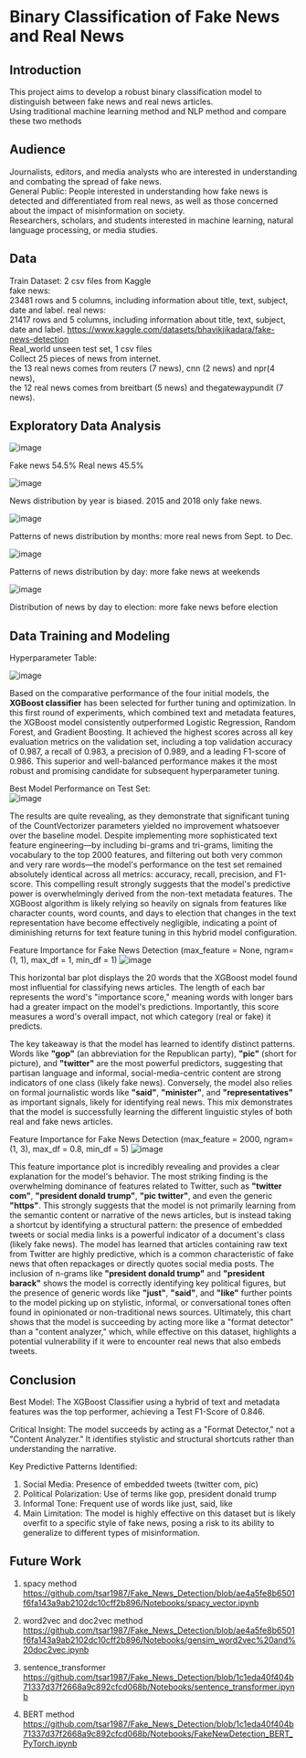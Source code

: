 # Binary Classification of Fake News and Real News

## Introduction
This project aims to develop a robust binary classification model to distinguish between fake news and real news articles.      
Using traditional machine learning method and NLP method and compare these two methods

## Audience
Journalists, editors, and media analysts who are interested in understanding and combating the spread of fake news.      
General Public: People interested in understanding how fake news is detected and differentiated from real news, as well as those concerned about the impact of misinformation on society.      
Researchers, scholars, and students interested in machine learning, natural language processing, or media studies.  

## Data
Train Dataset: 2 csv files from Kaggle      
fake news:   
23481 rows and 5 columns, including information about title, text, subject, date and label.
real news:   
21417 rows and 5 columns, including information about title, text, subject, date and label.
https://www.kaggle.com/datasets/bhavikjikadara/fake-news-detection      
Real_world unseen test set, 1 csv files      
Collect 25 pieces of news from internet.      
the 13 real news comes from reuters (7 news), cnn (2 news) and npr(4 news),      
the 12 real news comes from breitbart (5 news) and thegatewaypundit (7 news). 

## Exploratory Data Analysis

![image](https://github.com/tsar1987/Fake_News_Detection/blob/94835aae49ae36d10e763f4cb7774452c13d4127/Figure/news%20proportion.png)

Fake news 54.5%     Real news 45.5%    

![image](https://github.com/tsar1987/Fake_News_Detection/blob/94835aae49ae36d10e763f4cb7774452c13d4127/Figure/year.png)

News distribution by year is biased. 2015 and 2018 only fake news.        

![image](https://github.com/tsar1987/Fake_News_Detection/blob/94835aae49ae36d10e763f4cb7774452c13d4127/Figure/month.png)

Patterns of news distribution by months: more real news from Sept. to Dec.

![image](https://github.com/tsar1987/Fake_News_Detection/blob/94835aae49ae36d10e763f4cb7774452c13d4127/Figure/day_of_week.png)

Patterns of news distribution by day: more fake news at weekends

![image](https://github.com/tsar1987/Fake_News_Detection/blob/94835aae49ae36d10e763f4cb7774452c13d4127/Figure/day_to_election.png)

Distribution of news by day to election: more fake news before election

## Data Training and Modeling
Hyperparameter Table:

![image](https://github.com/tsar1987/Fake_News_Detection/blob/7678f16e5b5fe8529c890b4d61ca7db619ae2cbb/Figure/hyperparameter_table.png)

Based on the comparative performance of the four initial models, the **XGBoost classifier** has been selected for further tuning and optimization. In this first round of experiments, which combined text and metadata features, the XGBoost model consistently outperformed Logistic Regression, Random Forest, and Gradient Boosting. It achieved the highest scores across all key evaluation metrics on the validation set, including a top validation accuracy of 0.987, a recall of 0.983, a precision of 0.989, and a leading F1-score of 0.986. This superior and well-balanced performance makes it the most robust and promising candidate for subsequent hyperparameter tuning. 

Best Model Performance on Test Set:       
![image](https://github.com/tsar1987/Fake_News_Detection/blob/7678f16e5b5fe8529c890b4d61ca7db619ae2cbb/Figure/test_set_result.png)

The results are quite revealing, as they demonstrate that significant tuning of the CountVectorizer parameters yielded no improvement whatsoever over the baseline model. Despite implementing more sophisticated text feature engineering—by including bi-grams and tri-grams, limiting the vocabulary to the top 2000 features, and filtering out both very common and very rare words—the model's performance on the test set remained absolutely identical across all metrics: accuracy, recall, precision, and F1-score. This compelling result strongly suggests that the model's predictive power is overwhelmingly derived from the non-text metadata features. The XGBoost algorithm is likely relying so heavily on signals from features like character counts, word counts, and days to election that changes in the text representation have become effectively negligible, indicating a point of diminishing returns for text feature tuning in this hybrid model configuration.

Feature Importance for Fake News Detection (max_feature = None, ngram=(1, 1), max_df = 1, min_df = 1)
![image](https://github.com/tsar1987/Fake_News_Detection/blob/7678f16e5b5fe8529c890b4d61ca7db619ae2cbb/Figure/feature%20importance_1.png)

This horizontal bar plot displays the 20 words that the XGBoost model found most influential for classifying news articles. The length of each bar represents the word's "importance score," meaning words with longer bars had a greater impact on the model's predictions. Importantly, this score measures a word's overall impact, not which category (real or fake) it predicts.

The key takeaway is that the model has learned to identify distinct patterns. Words like **"gop"** (an abbreviation for the Republican party), **"pic"** (short for picture), and **"twitter"** are the most powerful predictors, suggesting that partisan language and informal, social-media-centric content are strong indicators of one class (likely fake news). Conversely, the model also relies on formal journalistic words like **"said"**, **"minister"**, and **"representatives"** as important signals, likely for identifying real news. This mix demonstrates that the model is successfully learning the different linguistic styles of both real and fake news articles.

Feature Importance for Fake News Detection (max_feature = 2000, ngram=(1, 3), max_df = 0.8, min_df = 5)
![image](https://github.com/tsar1987/Fake_News_Detection/blob/7678f16e5b5fe8529c890b4d61ca7db619ae2cbb/Figure/feature_importance_2.png)

This feature importance plot is incredibly revealing and provides a clear explanation for the model's behavior. The most striking finding is the overwhelming dominance of features related to Twitter, such as **"twitter com"**, **"president donald trump"**, **"pic twitter"**, and even the generic **"https"**. This strongly suggests that the model is not primarily learning from the semantic content or narrative of the news articles, but is instead taking a shortcut by identifying a structural pattern: the presence of embedded tweets or social media links is a powerful indicator of a document's class (likely fake news). The model has learned that articles containing raw text from Twitter are highly predictive, which is a common characteristic of fake news that often repackages or directly quotes social media posts. The inclusion of n-grams like **"president donald trump"** and **"president barack"** shows the model is correctly identifying key political figures, but the presence of generic words like **"just"**, **"said"**, and **"like"** further points to the model picking up on stylistic, informal, or conversational tones often found in opinionated or non-traditional news sources. Ultimately, this chart shows that the model is succeeding by acting more like a "format detector" than a "content analyzer," which, while effective on this dataset, highlights a potential vulnerability if it were to encounter real news that also embeds tweets.

## Conclusion

Best Model: The XGBoost Classifier using a hybrid of text and metadata features was the top performer, achieving a Test F1-Score of 0.846.

Critical Insight: The model succeeds by acting as a "Format Detector," not a "Content Analyzer." It identifies stylistic and structural shortcuts rather than understanding the narrative.

Key Predictive Patterns Identified:

1. Social Media: Presence of embedded tweets (twitter com, pic)
2. Political Polarization: Use of terms like gop, president donald trump
3. Informal Tone: Frequent use of words like just, said, like
4. Main Limitation: The model is highly effective on this dataset but is likely overfit to a specific style of fake news, posing a risk to its ability to generalize to different types of misinformation.

## Future Work

1. spacy method
https://github.com/tsar1987/Fake_News_Detection/blob/ae4a5fe8b6501f6fa143a9ab2102dc10cff2b896/Notebooks/spacy_vector.ipynb

2. word2vec and doc2vec method
https://github.com/tsar1987/Fake_News_Detection/blob/ae4a5fe8b6501f6fa143a9ab2102dc10cff2b896/Notebooks/gensim_word2vec%20and%20doc2vec.ipynb

3. sentence_transformer
https://github.com/tsar1987/Fake_News_Detection/blob/1c1eda40f404b71337d37f2668a9c892cfcd068b/Notebooks/sentence_transformer.ipynb

4. BERT method
https://github.com/tsar1987/Fake_News_Detection/blob/1c1eda40f404b71337d37f2668a9c892cfcd068b/Notebooks/FakeNewDetection_BERT_PyTorch.ipynb


 






























